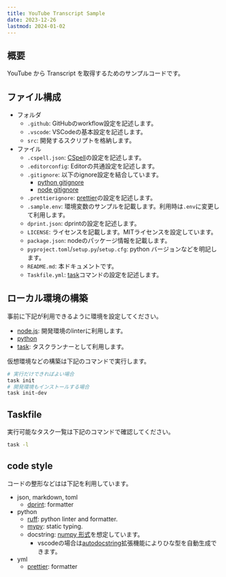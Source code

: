 ```yaml
---
title: YouTube Transcript Sample
date: 2023-12-26
lastmod: 2024-01-02
---
```


## 概要

YouTube から Transcript を取得するためのサンプルコードです。

## ファイル構成

- フォルダ
  - `.github`: GitHubのworkflow設定を記述します。
  - `.vscode`: VSCodeの基本設定を記述します。
  - `src`: 開発するスクリプトを格納します。
- ファイル
  - `.cspell.json`: [CSpell](https://cspell.org/)の設定を記述します。
  - `.editorconfig`: Editorの共通設定を記述します。
  - `.gitignore`: 以下のignore設定を結合しています。
    - [python gitignore](https://github.com/github/gitignore/blob/main/Python.gitignore)
    - [node gitignore](https://github.com/github/gitignore/blob/main/Node.gitignore)
  - `.prettierignore`: [prettier](https://prettier.io/)の設定を記述します。
  - `.sample.env`: 環境変数のサンプルを記載します。利用時は`.env`に変更して利用します。
  - `dprint.json`: dprintの設定を記述します。
  - `LICENSE`: ライセンスを記載します。MITライセンスを設定しています。
  - `package.json`: nodeのパッケージ情報を記載します。
  - `pyproject.toml`/`setup.py`/`setup.cfg`: python バージョンなどを明記します。
  - `README.md`: 本ドキュメントです。
  - `Taskfile.yml`: [task](https://taskfile.dev/)コマンドの設定を記述します。

## ローカル環境の構築

事前に下記が利用できるように環境を設定してください。

- [node.js](https://nodejs.org/en): 開発環境のlinterに利用します。
- [python](https://nodejs.org/en)
- [task](https://taskfile.dev/): タスクランナーとして利用します。

仮想環境などの構築は下記のコマンドで実行します。

```sh
# 実行だけできればよい場合
task init
# 開発環境もインストールする場合
task init-dev
```

## Taskfile

実行可能なタスク一覧は下記のコマンドで確認してください。

```sh
task -l
```

## code style

コードの整形などはは下記を利用しています。

- json, markdown, toml
  - [dprint](https://github.com/dprint/dprint): formatter
- python
  - [ruff](https://github.com/astral-sh/ruff): python linter and formatter.
  - [mypy](https://github.com/python/mypy): static typing.
  - docstring: [numpy 形式](https://numpydoc.readthedocs.io/en/latest/format.html)を想定しています。
    - vscodeの場合は[autodocstring](https://marketplace.visualstudio.com/items?itemName=njpwerner.autodocstring)拡張機能によりひな型を自動生成できます。
- yml
  - [prettier](https://prettier.io/): formatter
